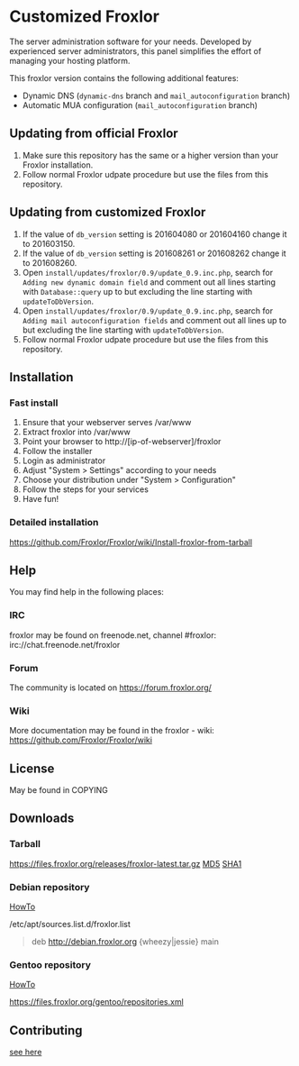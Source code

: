 # Customized Froxlor

The server administration software for your needs.
Developed by experienced server administrators, this panel simplifies the effort of managing your hosting platform.

This froxlor version contains the following additional features:
* Dynamic DNS (`dynamic-dns` branch and `mail_autoconfiguration` branch)
* Automatic MUA configuration (`mail_autoconfiguration` branch)

## Updating from official Froxlor

1. Make sure this repository has the same or a higher version than your Froxlor installation.
2. Follow normal Froxlor udpate procedure but use the files from this repository.

## Updating from customized Froxlor

1. If the value of `db_version` setting is 201604080 or 201604160 change it to 201603150.
2. If the value of `db_version` setting is 201608261 or 201608262 change it to 201608260.
2. Open `install/updates/froxlor/0.9/update_0.9.inc.php`, search for `Adding new dynamic domain field` and comment out all lines starting with `Database::query` up to but excluding the line starting with `updateToDbVersion`.
3. Open `install/updates/froxlor/0.9/update_0.9.inc.php`, search for `Adding mail autoconfiguration fields` and comment out all lines up to but excluding the line starting with `updateToDbVersion`.
4. Follow normal Froxlor udpate procedure but use the files from this repository.

## Installation

### Fast install
1. Ensure that your webserver serves /var/www
2. Extract froxlor into /var/www
3. Point your browser to http://[ip-of-webserver]/froxlor
4. Follow the installer
5. Login as administrator
6. Adjust "System > Settings" according to your needs
7. Choose your distribution under "System > Configuration"
8. Follow the steps for your services
9. Have fun!

### Detailed installation
https://github.com/Froxlor/Froxlor/wiki/Install-froxlor-from-tarball

## Help

You may find help in the following places:

### IRC

froxlor may be found on freenode.net, channel #froxlor:
irc://chat.freenode.net/froxlor

### Forum

The community is located on https://forum.froxlor.org/

### Wiki

More documentation may be found in the froxlor - wiki:
https://github.com/Froxlor/Froxlor/wiki

## License

May be found in COPYING

## Downloads

### Tarball
https://files.froxlor.org/releases/froxlor-latest.tar.gz [MD5](https://files.froxlor.org/releases/froxlor-latest.tar.gz.md5) [SHA1](https://files.froxlor.org/releases/froxlor-latest.tar.gz.sha1)

### Debian repository

[HowTo](https://github.com/Froxlor/Froxlor/wiki/Install-froxlor-on-debian)

/etc/apt/sources.list.d/froxlor.list
> deb http://debian.froxlor.org {wheezy|jessie} main

### Gentoo repository

[HowTo](https://github.com/Froxlor/Froxlor/wiki/Install-froxlor-on-gentoo)

https://files.froxlor.org/gentoo/repositories.xml

## Contributing

[see here](.github/CONTRIBUTING.md)
